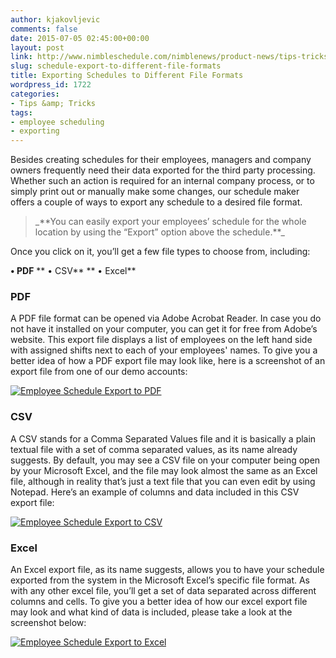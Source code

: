 ```yaml
---
author: kjakovljevic
comments: false
date: 2015-07-05 02:45:00+00:00
layout: post
link: http://www.nimbleschedule.com/nimblenews/product-news/tips-tricks/schedule-export-to-different-file-formats/
slug: schedule-export-to-different-file-formats
title: Exporting Schedules to Different File Formats
wordpress_id: 1722
categories:
- Tips &amp; Tricks
tags:
- employee scheduling
- exporting
---
```


Besides creating schedules for their employees, managers and company owners frequently need their data exported for the third party processing. Whether such an action is required for an internal company process, or to simply print out or manually make some changes, our schedule maker offers a couple of ways to export any schedule to a desired file format.


<blockquote>_**You can easily export your employees’ schedule for the whole location by using the “Export” option above the schedule.**_</blockquote>


Once you click on it, you’ll get a few file types to choose from, including:

**• PDF**
** • CSV**
** • Excel**


### 




### PDF


A PDF file format can be opened via Adobe Acrobat Reader. In case you do not have it installed on your computer, you can get it for free from Adobe’s website. This export file displays a list of employees on the left hand side with assigned shifts next to each of your employees' names. To give you a better idea of how a PDF export file may look like, here is a screenshot of an export file from one of our demo accounts:

[![Employee Schedule Export to PDF](http://www.nimbleschedule.com/wp-content/uploads/2015/07/Schedule-Export-PDF-thumb.jpg)](http://www.nimbleschedule.com/wp-content/uploads/2015/07/Schedule-Export-PDF.jpg)


### CSV


A CSV stands for a Comma Separated Values file and it is basically a plain textual file with a set of comma separated values, as its name already suggests. By default, you may see a CSV file on your computer being open by your Microsoft Excel, and the file may look almost the same as an Excel file, although in reality that’s just a text file that you can even edit by using Notepad. Here’s an example of columns and data included in this CSV export file:

[![Employee Schedule Export to CSV](http://www.nimbleschedule.com/wp-content/uploads/2015/07/Schedule-Export-CSV-thumb.jpg)](http://www.nimbleschedule.com/wp-content/uploads/2015/07/Schedule-Export-CSV.jpg)


### Excel


An Excel export file, as its name suggests, allows you to have your schedule exported from the system in the Microsoft Excel’s specific file format. As with any other excel file, you’ll get a set of data separated across different columns and cells. To give you a better idea of how our excel export file may look and what kind of data is included, please take a look at the screenshot below:

[![Employee Schedule Export to Excel](http://www.nimbleschedule.com/wp-content/uploads/2015/07/Schedule-Export-Excel-thumb.jpg)](http://www.nimbleschedule.com/wp-content/uploads/2015/07/Schedule-Export-Excel.jpg)
